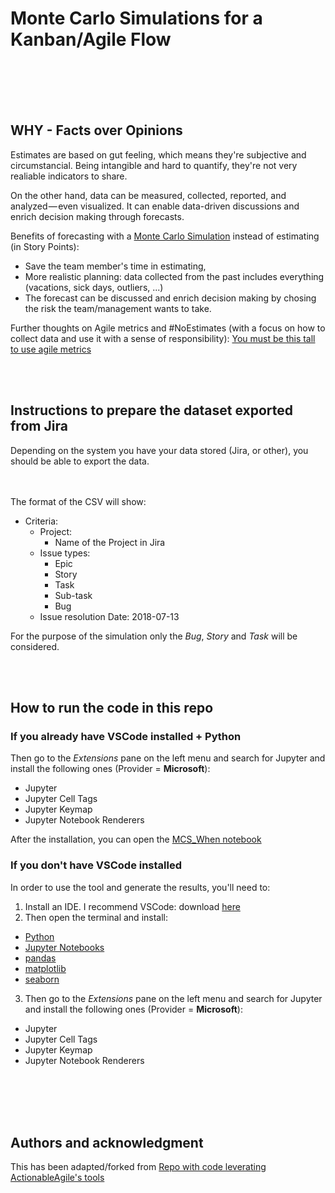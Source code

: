 # Monte Carlo Simulations for a Kanban/Agile Flow

<br><br>
<br><br>

## WHY - Facts over Opinions

Estimates are based on gut feeling, which means they're subjective and circumstancial. Being intangible and hard to quantify, they're not very realiable indicators to share. 

On the other hand, data can be measured, collected, reported, and analyzed — even visualized. It can enable data-driven discussions and enrich decision making through forecasts.

Benefits of forecasting with a [Monte Carlo Simulation](https://simple.wikipedia.org/wiki/Monte_Carlo_algorithm) instead of estimating (in Story Points): 
- Save the team member's time in estimating,
- More realistic planning: data collected from the past includes everything (vacations, sick days, outliers, ...)
- The forecast can be discussed and enrich decision making by chosing the risk the team/management wants to take.

Further thoughts on Agile metrics and #NoEstimates (with a focus on how to collect data and use it with a sense of responsibility): [You must be this tall to use agile metrics](https://medium.com/@jabopiti/you-must-be-this-tall-to-use-agile-metrics-9d2e3b4d4e20)

<br><br>

## Instructions to prepare the dataset exported from Jira

Depending on the system you have your data stored (Jira, or other), you should be able to export the data.

<br><br>
The format of the CSV will show:

- Criteria:
    - Project: 
        - Name of the Project in Jira
    - Issue types: 
        - Epic
        - Story
        - Task
        - Sub-task
        - Bug
    - Issue resolution Date: 2018-07-13

For the purpose of the simulation only the *Bug*, *Story* and *Task* will be considered.


<br><br>

## How to run the code in this repo

### If you already have VSCode installed + Python

Then go to the *Extensions* pane on the left menu and search for Jupyter and install the following ones (Provider = **Microsoft**):
- Jupyter
- Jupyter Cell Tags
- Jupyter Keymap
- Jupyter Notebook Renderers

After the installation, you can open the [MCS_When notebook](Generator/MCS_When.ipynb)

### If you don't have VSCode installed

In order to use the tool and generate the results, you'll need to:
1. Install an IDE. I recommend VSCode: download [here](https://code.visualstudio.com/download)
2. Then open the terminal and install:
- [Python](https://realpython.com/installing-python/)
- [Jupyter Notebooks](https://towardsdatascience.com/installing-jupyter-notebook-support-in-visual-studio-code-91887d644c5d)
- [pandas](https://pandas.pydata.org/docs/getting_started/install.html) 
- [matplotlib](https://matplotlib.org/stable/users/installing/index.html)
- [seaborn](https://seaborn.pydata.org/installing.html)
3. Then go to the *Extensions* pane on the left menu and search for Jupyter and install the following ones (Provider = **Microsoft**):
- Jupyter
- Jupyter Cell Tags
- Jupyter Keymap
- Jupyter Notebook Renderers 

<br><br>
<br><br>

## Authors and acknowledgment
This has been adapted/forked from [Repo with code leverating ActionableAgile's tools](https://github.com/jabopiti/kanban-monte-carlo-simulation)
